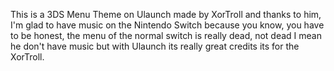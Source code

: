 This is a 3DS Menu Theme on Ulaunch made by XorTroll and thanks to him, I'm glad to have music on the Nintendo Switch because you know, you have to be honest, the menu of the normal switch is really dead, not dead I mean he don't have music but with Ulaunch its really great credits its for the XorTroll.
